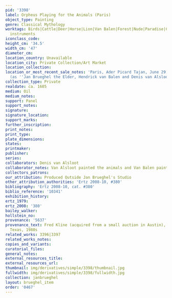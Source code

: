 ```yaml
---
pid: '3398'
label: Orpheus Playing for the Animals (Paris)
object_type: Painting
genre: Classical Mythology
worktags: Birds|Cattle|Deer|Horse|Lion|Van Balen|Forest|Nude|Paradise|Classical|History|Landscape|Mythological|Musical
  instruments
iconclass_code:
height_cm: '34.5'
width_cm: '47'
diameter_cm:
location_country: Unavailable
location_city: Private Collection/Art Market
location_collection:
location_or_most_recent_sale_notes: 'Paris, Ader Picard Tajan, June 29, 1989, #47
  (as ''Jan Brueghel the Elder, Hendrick van Balen and Denis van Alsloot'')'
collection_type: Private
realdate: ca. 1605
medium: Oil
medium_notes:
support: Panel
support_notes:
signature:
signature_location:
support_marks:
further_inscription:
print_notes:
print_type:
plate_dimensions:
states:
printmaker:
publisher:
series:
collaborators: Denis van Alsloot
collaborator_notes: Van Alsloot painted the animals and Van Balen painted Orpheus
collectors_patrons:
our_attribution: Produced Outside Jan Brueghel's Studio
other_attribution_authorities: 'Ertz 2008-10, #380'
bibliography: 'Ertz 2008-10, cat. #380'
biblio_reference: '10341'
exhibition_history:
ertz_1979:
ertz_2008: '380'
bailey_walker:
hollstein_no:
provenance: '5637'
provenance_text: Fred Kline (acquired from a small auction in Austin), San Antonio,
  Texas, 1980s
related_works: 3396|3397
related_works_notes:
copies_and_variants:
curatorial_files:
general_notes:
external_resources_title:
external_resources_url:
thumbnail: img/derivatives/simple/3398/thumbnail.jpg
fullwidth: img/derivatives/simple/3398/fullwidth.jpg
collection: janbrueghel
layout: brueghel_item
order: '0467'
---
```

